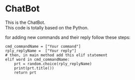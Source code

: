 # ChatBot

This is the ChatBot.                                                                     
This code is totally based on the Python.                                                                     
                                                                     
for adding new commands and their reply follow these steps:                                                                     
                                                                    
    cmd_commandName = ["Your command"]                                                                     
    rply_replyName =  ["Your reply"]                                                                     
    # then, in main method add this elif statement                                                                    
    elif word in cmd_commandName:                                                                     
        prt = random.choice(rply_replyName)                                                                     
        print(prt.title())                                                                     
        return prt                                                                     
